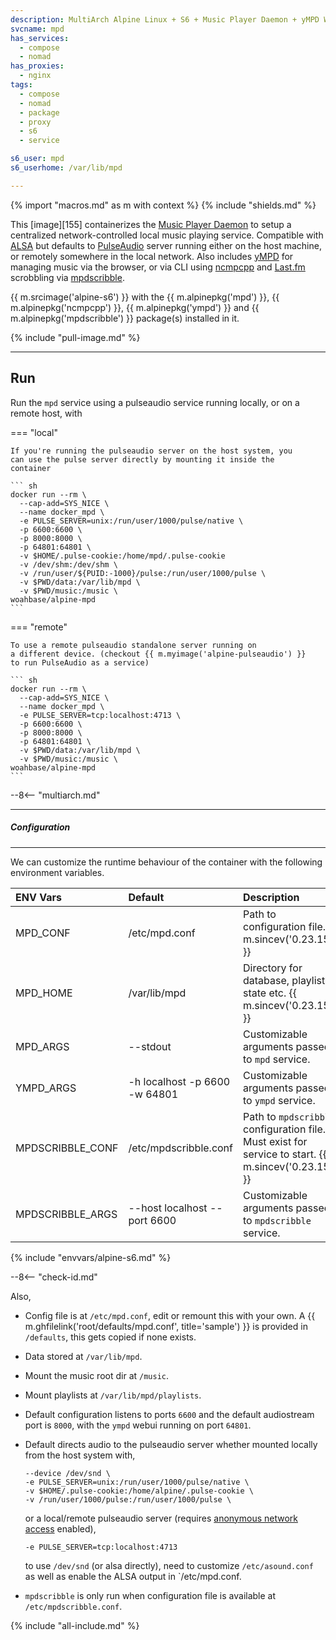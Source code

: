 ```yaml
---
description: MultiArch Alpine Linux + S6 + Music Player Daemon + yMPD WebUI
svcname: mpd
has_services:
  - compose
  - nomad
has_proxies:
  - nginx
tags:
  - compose
  - nomad
  - package
  - proxy
  - s6
  - service

s6_user: mpd
s6_userhome: /var/lib/mpd

---
```


{% import "macros.md" as m with context %}
{% include "shields.md" %}

This [image][155] containerizes the [Music Player Daemon][1] to
setup a centralized network-controlled local music playing service.
Compatible with [ALSA][2] but defaults to [PulseAudio][3] server
running either on the host machine, or remotely somewhere in the
local network. Also includes [yMPD][4] for managing music via the
browser, or via CLI using [ncmpcpp][5] and [Last.fm][7] scrobbling
via [mpdscribble][6].

{{ m.srcimage('alpine-s6') }} with the {{ m.alpinepkg('mpd') }},
{{ m.alpinepkg('ncmpcpp') }}, {{ m.alpinepkg('ympd') }} and
{{ m.alpinepkg('mpdscribble') }} package(s) installed in it.

{% include "pull-image.md" %}

---
Run
---

Run the `mpd` service using a pulseaudio service running locally,
or on a remote host, with

=== "local"

    If you're running the pulseaudio server on the host system, you
    can use the pulse server directly by mounting it inside the
    container

    ``` sh
    docker run --rm \
      --cap-add=SYS_NICE \
      --name docker_mpd \
      -e PULSE_SERVER=unix:/run/user/1000/pulse/native \
      -p 6600:6600 \
      -p 8000:8000 \
      -p 64801:64801 \
      -v $HOME/.pulse-cookie:/home/mpd/.pulse-cookie
      -v /dev/shm:/dev/shm \
      -v /run/user/${PUID:-1000}/pulse:/run/user/1000/pulse \
      -v $PWD/data:/var/lib/mpd \
      -v $PWD/music:/music \
    woahbase/alpine-mpd
    ```

=== "remote"

    To use a remote pulseaudio standalone server running on
    a different device. (checkout {{ m.myimage('alpine-pulseaudio') }}
    to run PulseAudio as a service)

    ``` sh
    docker run --rm \
      --cap-add=SYS_NICE \
      --name docker_mpd \
      -e PULSE_SERVER=tcp:localhost:4713 \
      -p 6600:6600 \
      -p 8000:8000 \
      -p 64801:64801 \
      -v $PWD/data:/var/lib/mpd \
      -v $PWD/music:/music \
    woahbase/alpine-mpd
    ```

--8<-- "multiarch.md"

---
##### Configuration
---

We can customize the runtime behaviour of the container with the
following environment variables.

| ENV Vars         | Default                       | Description
| :---             | :---                          | :---
| MPD_CONF         | /etc/mpd.conf                 | Path to configuration file. {{ m.sincev('0.23.15') }}
| MPD_HOME         | /var/lib/mpd                  | Directory for database, playlists, state etc. {{ m.sincev('0.23.15') }}
| MPD_ARGS         | --stdout                      | Customizable arguments passed to `mpd` service.
| YMPD_ARGS        | -h localhost -p 6600 -w 64801 | Customizable arguments passed to `ympd` service.
| MPDSCRIBBLE_CONF | /etc/mpdscribble.conf         | Path to `mpdscribble` configuration file. Must exist for service to start. {{ m.sincev('0.23.15') }}
| MPDSCRIBBLE_ARGS | --host localhost --port 6600  | Customizable arguments passed to `mpdscribble` service.
{% include "envvars/alpine-s6.md" %}

--8<-- "check-id.md"

Also,

* Config file is at `/etc/mpd.conf`, edit or remount this with
  your own. A {{ m.ghfilelink('root/defaults/mpd.conf', title='sample') }}
  is provided in `/defaults`, this gets copied if none exists.

* Data stored at `/var/lib/mpd`.

* Mount the music root dir at `/music`.

* Mount playlists at `/var/lib/mpd/playlists`.

* Default configuration listens to ports `6600` and the default
  audiostream port is `8000`, with the `ympd` webui running on
  port `64801`.

* Default directs audio to the pulseaudio server whether mounted
  locally from the host system with,
  ```
  --device /dev/snd \
  -e PULSE_SERVER=unix:/run/user/1000/pulse/native \
  -v $HOME/.pulse-cookie:/home/alpine/.pulse-cookie \
  -v /run/user/1000/pulse:/run/user/1000/pulse \
  ```
  or a local/remote pulseaudio server (requires [anonymous network
  access][8] enabled),
  ```
  -e PULSE_SERVER=tcp:localhost:4713
  ```
  to use `/dev/snd` (or alsa directly), need to customize
  `/etc/asound.conf` as well as enable the ALSA output in
  `/etc/mpd.conf.

* `mpdscribble` is only run when configuration file is available
  at `/etc/mpdscribble.conf`.

[1]: https://www.musicpd.org/
[2]: https://www.alsa-project.org/
[3]: https://www.freedesktop.org/wiki/Software/PulseAudio/
[4]: https://github.com/notandy/ympd
[5]: https://github.com/arybczak/ncmpcpp
[6]: https://www.musicpd.org/clients/mpdscribble/
[7]: https://www.last.fm/
[8]: https://www.freedesktop.org/wiki/Software/PulseAudio/Documentation/User/Network/

{% include "all-include.md" %}
